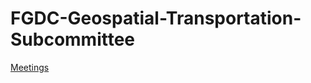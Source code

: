 # FGDC-Geospatial-Transportation-Subcommittee

[Meetings](https://github.com/BTS-OSAV/FGDC-Geospatial-Transportation-Subcommittee/tree/master/Meetings/2020) 
 
